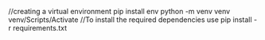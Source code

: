//creating a virtual environment
pip install env
python -m venv venv 
venv/Scripts/Activate
//To install the required dependencies use
pip install -r requirements.txt
